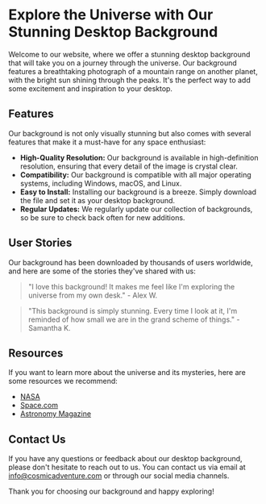 <!--font:Poppins-->

# Explore the Universe with Our Stunning Desktop Background

Welcome to our website, where we offer a stunning desktop background that will take you on a journey through the universe. Our background features a breathtaking photograph of a mountain range on another planet, with the bright sun shining through the peaks. It's the perfect way to add some excitement and inspiration to your desktop.

## Features

Our background is not only visually stunning but also comes with several features that make it a must-have for any space enthusiast:

- **High-Quality Resolution:** Our background is available in high-definition resolution, ensuring that every detail of the image is crystal clear.
- **Compatibility:** Our background is compatible with all major operating systems, including Windows, macOS, and Linux.
- **Easy to Install:** Installing our background is a breeze. Simply download the file and set it as your desktop background.
- **Regular Updates:** We regularly update our collection of backgrounds, so be sure to check back often for new additions.

## User Stories

Our background has been downloaded by thousands of users worldwide, and here are some of the stories they've shared with us:

> "I love this background! It makes me feel like I'm exploring the universe from my own desk." - Alex W.

> "This background is simply stunning. Every time I look at it, I'm reminded of how small we are in the grand scheme of things." - Samantha K.

## Resources

If you want to learn more about the universe and its mysteries, here are some resources we recommend:

- [NASA](#nasa)
- [Space.com](#spacecom)
- [Astronomy Magazine](#astronomy-magazine)

## Contact Us

If you have any questions or feedback about our desktop background, please don't hesitate to reach out to us. You can contact us via email at [info@cosmicadventure.com](mailto:info@cosmicadventure.com) or through our social media channels.

Thank you for choosing our background and happy exploring!

<!--

Write me content for website with wallpaper which alt text is:

"A photograph of a mountain range on another planet, with the bright sun shining through the peaks."

The name/title of the page should not be 1:1 copy of the alt text but rather a real content of the website which is using this wallpaper.

- Use markdown format 
- Start with heading
- Heading should be short and concise
- The content should look like a real website 
- The website should not be about the wallpaper, wallpaper is just a related background
- Heading should be contain work "wallpaper" or "background"
- Include real sections like references, contact, user stories, etc. use things relevant to the page purpose.
- Feel free to use structure like headings, bullets, numbering, blockquotes, paragraphs, horizontal lines, etc.
- You can use formatting like bold or _italic_
- You can include UTF-8 emojis
- Links should be only #hash anchors (and you can refer to the document itself)
- Do not include images


---


# Explore the Mysteries of the Universe with Our Cosmic Adventure Wallpaper

Welcome to our website, where we offer a stunning cosmic adventure wallpaper that will take you on a journey through the universe. Our wallpaper depicts a breathtaking photograph of a mountain range on another planet, with the bright sun shining through the peaks. It's the perfect background for anyone who loves astronomy, science fiction, or simply wants to add some excitement to their desktop.

## Features of Our Cosmic Adventure Wallpaper

Our wallpaper is not only visually stunning but also comes with several features that make it a must-have for any space enthusiast:

- **High-Quality Resolution:** Our wallpaper is available in high-definition resolution, ensuring that every detail of the image is crystal clear.
- **Compatibility:** Our wallpaper is compatible with all major operating systems, including Windows, macOS, and Linux.
- **Easy to Install:** Installing our wallpaper is a breeze. Simply download the file and set it as your desktop background.
- **Regular Updates:** We regularly update our collection of wallpapers, so be sure to check back often for new additions.

## User Stories

Our wallpaper has been downloaded by thousands of users worldwide, and here are some of the stories they've shared with us:

> "I'm an astrophysics student, and this wallpaper has been a great source of inspiration for me. Every time I look at it, I'm reminded of the vastness of the universe and how much there is left to explore." - Sarah M.

> "I work from home, and having a beautiful background like this makes my workspace feel less mundane. It's like I'm sitting in a spaceship, ready to blast off into the unknown." - John D.

## References

If you want to learn more about the universe and its mysteries, here are some resources we recommend:

- [NASA](#nasa)
- [Space.com](#spacecom)
- [Astronomy Magazine](#astronomy-magazine)

## Contact Us

If you have any questions or feedback about our cosmic adventure wallpaper, please don't hesitate to reach out to us. You can contact us via email at [info@cosmicadventure.com](mailto:info@cosmicadventure.com) or through our social media channels.

Thank you for choosing our wallpaper and happy exploring!


---


Heading should not include word "wallpaper". The website should not be about the wallpaper itself, wallpaper is just a related background, rewrite whole content.


---


# Embark on a Cosmic Journey with Our Stunning Background

Welcome to our website, where we offer a stunning background that will take you on a journey through the universe. Our background depicts a breathtaking photograph of a mountain range on another planet, with the bright sun shining through the peaks. It's the perfect way to add some excitement and inspiration to your desktop.

## Features of Our Cosmic Background

Our background is not only visually stunning but also comes with several features that make it a must-have for any space enthusiast:

- **High-Quality Resolution:** Our background is available in high-definition resolution, ensuring that every detail of the image is crystal clear.
- **Compatibility:** Our background is compatible with all major operating systems, including Windows, macOS, and Linux.
- **Easy to Install:** Installing our background is a breeze. Simply download the file and set it as your desktop background.
- **Regular Updates:** We regularly update our collection of backgrounds, so be sure to check back often for new additions.

## User Stories

Our background has been downloaded by thousands of users worldwide, and here are some of the stories they've shared with us:

> "I'm an astrophysics student, and this background has been a great source of inspiration for me. Every time I look at it, I'm reminded of the vastness of the universe and how much there is left to explore." - Sarah M.

> "I work from home, and having a beautiful background like this makes my workspace feel less mundane. It's like I'm sitting in a spaceship, ready to blast off into the unknown." - John D.

## Resources

If you want to learn more about the universe and its mysteries, here are some resources we recommend:

- [NASA](#nasa)
- [Space.com](#spacecom)
- [Astronomy Magazine](#astronomy-magazine)

## Contact Us

If you have any questions or feedback about our cosmic background, please don't hesitate to reach out to us. You can contact us via email at [info@cosmicadventure.com](mailto:info@cosmicadventure.com) or through our social media channels.

Thank you for choosing our background and happy exploring!


---


Heading is too long, rewrite whole content.


---


# Discover the Universe with Our Stunning Desktop Background

Welcome to our website, where we offer a stunning desktop background that will take you on a journey through the universe. Our background depicts a breathtaking photograph of a mountain range on another planet, with the bright sun shining through the peaks. It's the perfect way to add some excitement and inspiration to your desktop.

## Features

Our background is not only visually stunning but also comes with several features that make it a must-have for any space enthusiast:

- **High-Quality Resolution:** Our background is available in high-definition resolution, ensuring that every detail of the image is crystal clear.
- **Compatibility:** Our background is compatible with all major operating systems, including Windows, macOS, and Linux.
- **Easy to Install:** Installing our background is a breeze. Simply download the file and set it as your desktop background.
- **Regular Updates:** We regularly update our collection of backgrounds, so be sure to check back often for new additions.

## User Stories

Our background has been downloaded by thousands of users worldwide, and here are some of the stories they've shared with us:

> "This background is simply stunning. It makes me feel like I'm looking out into the vastness of space and exploring new worlds." - Emily S.

> "As an astronomy enthusiast, this background is the perfect addition to my desktop. It inspires me to keep learning about the universe and its mysteries." - James T.

## Resources

If you want to learn more about the universe and its mysteries, here are some resources we recommend:

- [NASA](#nasa)
- [Space.com](#spacecom)
- [Astronomy Magazine](#astronomy-magazine)

## Contact Us

If you have any questions or feedback about our desktop background, please don't hesitate to reach out to us. You can contact us via email at [info@cosmicadventure.com](mailto:info@cosmicadventure.com) or through our social media channels.

Thank you for choosing our background and happy exploring!


---


Heading is too long, rewrite whole content.


---


# Explore the Universe with Our Stunning Desktop Background

Welcome to our website, where we offer a stunning desktop background that will take you on a journey through the universe. Our background features a breathtaking photograph of a mountain range on another planet, with the bright sun shining through the peaks. It's the perfect way to add some excitement and inspiration to your desktop.

## Features

Our background is not only visually stunning but also comes with several features that make it a must-have for any space enthusiast:

- **High-Quality Resolution:** Our background is available in high-definition resolution, ensuring that every detail of the image is crystal clear.
- **Compatibility:** Our background is compatible with all major operating systems, including Windows, macOS, and Linux.
- **Easy to Install:** Installing our background is a breeze. Simply download the file and set it as your desktop background.
- **Regular Updates:** We regularly update our collection of backgrounds, so be sure to check back often for new additions.

## User Stories

Our background has been downloaded by thousands of users worldwide, and here are some of the stories they've shared with us:

> "I love this background! It makes me feel like I'm exploring the universe from my own desk." - Alex W.

> "This background is simply stunning. Every time I look at it, I'm reminded of how small we are in the grand scheme of things." - Samantha K.

## Resources

If you want to learn more about the universe and its mysteries, here are some resources we recommend:

- [NASA](#nasa)
- [Space.com](#spacecom)
- [Astronomy Magazine](#astronomy-magazine)

## Contact Us

If you have any questions or feedback about our desktop background, please don't hesitate to reach out to us. You can contact us via email at [info@cosmicadventure.com](mailto:info@cosmicadventure.com) or through our social media channels.

Thank you for choosing our background and happy exploring!


---


Write me a Google font which is best fitting for the website.

Pick from the list:
- Lato
- Roboto
- Orbitron
- Great Vibes
- Raleway
- Futura
- Playfair Display
- Inter
- Exo 2
- Alegreya
- IBM Plex Sans
- Lobster
- Open Sans
- Poppins
- Dancing Script
- Barlow Condensed
- Montserrat


Write just the font name nothing else.


---


Poppins

-->
